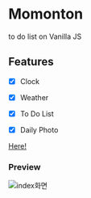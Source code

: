 # Momonton
to do list on Vanilla JS

## Features
- [x] Clock
- [x] Weather
- [x] To Do List
- [x] Daily Photo


[Here!](https://xmun74.github.io/momonton/)<br>

### Preview 
![index화면](https://user-images.githubusercontent.com/77045939/109927283-4de49080-7d07-11eb-971a-92ccf8a49141.png)<br>

